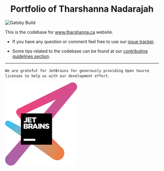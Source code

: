 <h1 align="center">
  Portfolio of Tharshanna Nadarajah
</h1>

![Gatsby Build](https://github.com/OpenArchitex/TharshannaPortfolio/workflows/Gatsby%20Build/badge.svg)

This is the codebase for www.tharshanna.ca website. 

- If you have any question or comment feel free to use our [issue tracker](https://github.com/OpenArchitex/TharshannaPortfolio/issues).

- Some tips related to the codebase can be found at our [contributing guidelines section](https://github.com/OpenArchitex/TharshannaPortfolio/blob/main/CONTRIBUTING.md). 

---

`We are grateful for JetBrains for generously providing Open Source licenses to help us with our development effort.`

[![JetBrains Logo](https://raw.githubusercontent.com/OpenArchitex/CommonAssets/main/images/jetbrains-logo.svg)](https://www.jetbrains.com/?from=TharshannaPortfolio)
